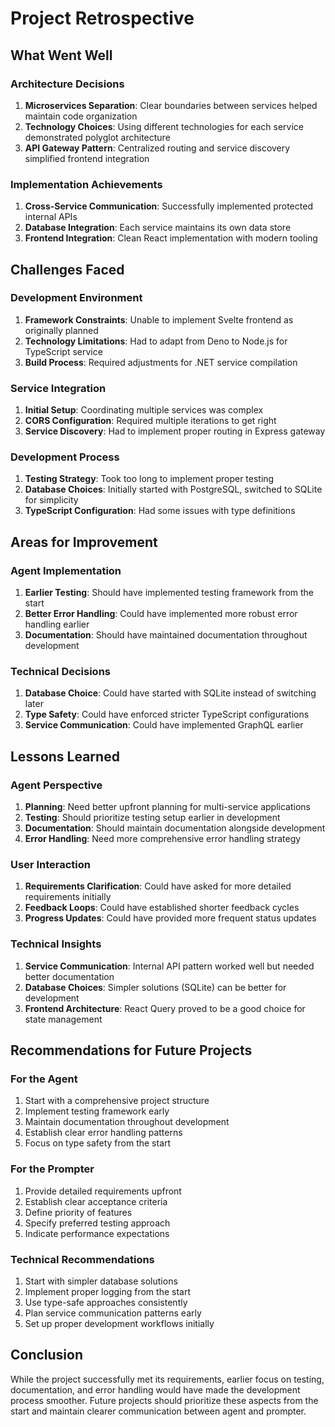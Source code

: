 # Project Retrospective

## What Went Well

### Architecture Decisions
1. **Microservices Separation**: Clear boundaries between services helped maintain code organization
2. **Technology Choices**: Using different technologies for each service demonstrated polyglot architecture
3. **API Gateway Pattern**: Centralized routing and service discovery simplified frontend integration

### Implementation Achievements
1. **Cross-Service Communication**: Successfully implemented protected internal APIs
2. **Database Integration**: Each service maintains its own data store
3. **Frontend Integration**: Clean React implementation with modern tooling

## Challenges Faced

### Development Environment
1. **Framework Constraints**: Unable to implement Svelte frontend as originally planned
2. **Technology Limitations**: Had to adapt from Deno to Node.js for TypeScript service
3. **Build Process**: Required adjustments for .NET service compilation

### Service Integration
1. **Initial Setup**: Coordinating multiple services was complex
2. **CORS Configuration**: Required multiple iterations to get right
3. **Service Discovery**: Had to implement proper routing in Express gateway

### Development Process
1. **Testing Strategy**: Took too long to implement proper testing
2. **Database Choices**: Initially started with PostgreSQL, switched to SQLite for simplicity
3. **TypeScript Configuration**: Had some issues with type definitions

## Areas for Improvement

### Agent Implementation
1. **Earlier Testing**: Should have implemented testing framework from the start
2. **Better Error Handling**: Could have implemented more robust error handling earlier
3. **Documentation**: Should have maintained documentation throughout development

### Technical Decisions
1. **Database Choice**: Could have started with SQLite instead of switching later
2. **Type Safety**: Could have enforced stricter TypeScript configurations
3. **Service Communication**: Could have implemented GraphQL earlier

## Lessons Learned

### Agent Perspective
1. **Planning**: Need better upfront planning for multi-service applications
2. **Testing**: Should prioritize testing setup earlier in development
3. **Documentation**: Should maintain documentation alongside development
4. **Error Handling**: Need more comprehensive error handling strategy

### User Interaction
1. **Requirements Clarification**: Could have asked for more detailed requirements initially
2. **Feedback Loops**: Could have established shorter feedback cycles
3. **Progress Updates**: Could have provided more frequent status updates

### Technical Insights
1. **Service Communication**: Internal API pattern worked well but needed better documentation
2. **Database Choices**: Simpler solutions (SQLite) can be better for development
3. **Frontend Architecture**: React Query proved to be a good choice for state management

## Recommendations for Future Projects

### For the Agent
1. Start with a comprehensive project structure
2. Implement testing framework early
3. Maintain documentation throughout development
4. Establish clear error handling patterns
5. Focus on type safety from the start

### For the Prompter
1. Provide detailed requirements upfront
2. Establish clear acceptance criteria
3. Define priority of features
4. Specify preferred testing approach
5. Indicate performance expectations

### Technical Recommendations
1. Start with simpler database solutions
2. Implement proper logging from the start
3. Use type-safe approaches consistently
4. Plan service communication patterns early
5. Set up proper development workflows initially

## Conclusion
While the project successfully met its requirements, earlier focus on testing, documentation, and error handling would have made the development process smoother. Future projects should prioritize these aspects from the start and maintain clearer communication between agent and prompter.